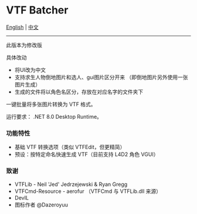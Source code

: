﻿# VTF Batcher

[English](README.en.md) | [中文](README.md)

---
此版本为修改版

具体改动

- 将UI改为中文
- 支持求生人物倒地图片和选人、gui图片区分开来
（即倒地图片另外使用一张图片生成）
- 生成的文件将以角色名区分，存放在对应名字的文件夹下




一键批量将多张图片转换为 VTF 格式。

运行要求： .NET 8.0 Desktop Runtime。

### 功能特性
- 基础 VTF 转换选项（类似 VTFEdit，但更精简）
- 预设：按特定命名快速生成 VTF（目前支持 L4D2 角色 VGUI）

### 致谢
- VTFLib - Neil 'Jed' Jedrzejewski & Ryan Gregg
- VTFCmd-Resource - aerofur （VTFCmd 与 VTFLib.dll 来源）
- DevIL
- 图标作者 @Dazeroyuu

